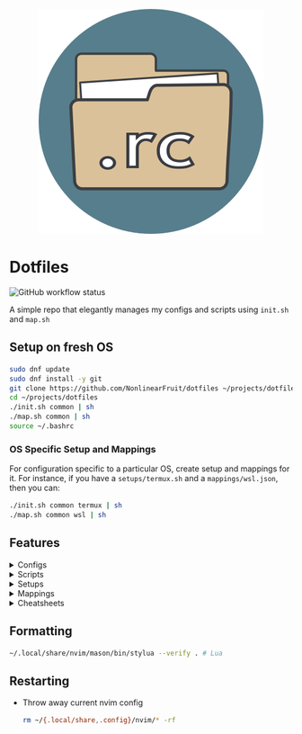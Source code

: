 
<p align="center">
  <img src=".icon.png" alt="dotfiles icon" width="400" height="400"/>
</p>

# Dotfiles

<img alt="GitHub workflow status" src="https://img.shields.io/github/actions/workflow/status/NonlinearFruit/dotfiles/ci.yml">

A simple repo that elegantly manages my configs and scripts using `init.sh` and `map.sh`

## Setup on fresh OS

```sh
sudo dnf update
sudo dnf install -y git
git clone https://github.com/NonlinearFruit/dotfiles ~/projects/dotfiles
cd ~/projects/dotfiles
./init.sh common | sh
./map.sh common | sh
source ~/.bashrc
```

### OS Specific Setup and Mappings

For configuration specific to a particular OS, create setup and mappings for it. For instance, if you have a `setups/termux.sh` and a `mappings/wsl.json`, then you can:
```sh
./init.sh common termux | sh
./map.sh common wsl | sh
```

## Features

<details><summary>Configs</summary>

The actual dotfiles for various tools

| Config |
| --- |
| bash-aliases |
| bashrc |
| firefox |
| gitconfig |
| glide |
| nvim |
| ollama |
| termux |
| tmux |
| tools |
| vimrc |
| vivaldi |
| wezterm |
| wsl |
</details>

<details><summary>Scripts</summary>

Helpful automation for various tasks

| Script | Demo |
| --- | --- |
| backup-repo |  |
| chat |  |
| clean-history |  |
| clip |  |
| cljue | [demo](.tapes/cljue.gif) |
| countdown |  |
| datediff |  |
| esv | [demo](.tapes/esv.gif) |
| esv-search |  |
| gdocs |  |
| highlight |  |
| ipsum |  |
| is |  |
| last-cron |  |
| llm |  |
| look-alike |  |
| lsb |  |
| matthew-henry-gate |  |
| mob |  |
| mp3 |  |
| ned |  |
| number-gossip |  |
| nvim-list-servers |  |
| nvim-plugins |  |
| nvims |  |
| passphrase |  |
| precisionvim |  |
| profile-nvim |  |
| reprint |  |
| ssh |  |
| stopwatch |  |
| sundays |  |
| tmux-clients-in-window |  |
| tmux-clones |  |
| tmux-rogues |  |
| to-me |  |
| to-vimgrep |  |
| toggle-pair |  |
| vdocs |  |
| view |  |
| who-is-smallest-of-them-all |  |
| whos-where |  |
</details>

<details><summary>Setups</summary>

Automation for initializing a fresh OS

| Setup |
| --- |
| bootstrap |
| common |
| haskell |
| nvims |
| openscad |
| termux |
| tools |
| wsl |
</details>

<details><summary>Mappings</summary>

Symlink any config file to any location

| Mapping |
| --- |
| common |
| termux |
| wsl |
</details>

<details><summary>Cheatsheets</summary>

Custom TLDR pages

| Cheatsheet |
| --- |
| bash-notes |
| cargo-watch |
| dbeaver-mongo |
| dotnet-format |
| dotnet-outdated |
| fzf-notes |
| neotest |
| neovim |
| nerd-font-symbols |
| nerd-fonts |
| netrw |
| null-ls |
| nvim-dap |
| podman-notes |
| rust-notes |
| telescope |
| tmux-notes |
| wezterm |
| winget |
| wsl2 |
</details>

## Formatting

```sh
~/.local/share/nvim/mason/bin/stylua --verify . # Lua
```

## Restarting

- Throw away current nvim config
    ```sh
    rm ~/{.local/share,.config}/nvim/* -rf
    ```
